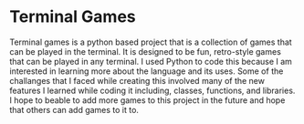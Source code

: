 # Terminal Games
Terminal games is a python based project that is a collection of games that can be played in the terminal. It is designed to be fun, retro-style games 
that can be played in any terminal. I used Python to code this because I am interested in learning more about the language and its uses. Some of the
challanges that I faced while creating this involved many of the new features I learned while coding it including, classes, functions, and libraries. I
hope to beable to add more games to this project in the future and hope that others can add games to it to.

